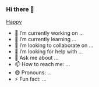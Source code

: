 ### Hi there 👋


<!-- **MoadBino/MoadBino** is a ✨ _special_ ✨ repository because its `README.md` (this file) appears on your GitHub profile. -->
[Happy ](back.jpg)
<!-- Here are some ideas to get you started: -->

- 🔭 I’m currently working on ...
- 🌱 I’m currently learning ...
- 👯 I’m looking to collaborate on ...
- 🤔 I’m looking for help with ...
- 💬 Ask me about ...
- 📫 How to reach me: ...
- 😄 Pronouns: ...
- ⚡ Fun fact: ...

